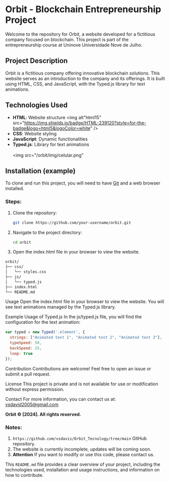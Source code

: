 # Orbit - Blockchain Entrepreneurship Project

Welcome to the repository for Orbit, a website developed for a fictitious company focused on blockchain. This project is part of the entrepreneurship course at Uninove Universidade Nove de Julho.

## Project Description

Orbit is a fictitious company offering innovative blockchain solutions. This website serves as an introduction to the company and its offerings. It is built using HTML, CSS, and JavaScript, with the Typed.js library for text animations.

## Technologies Used

- **HTML**: Website structure <img alt"html15" src="https://img.shields.io/badge/HTML-239120?style=for-the-badge&logo=html5&logoColor=white" />
- **CSS**: Website styling
- **JavaScript**: Dynamic functionalities
- **Typed.js**: Library for text animations
  <br>
  <br>
  <img src="/orbit/img/celular.png"

## Installation (example)

To clone and run this project, you will need to have [Git](https://git-scm.com) and a web browser installed.

### Steps:

1. Clone the repository:
   ```sh
   git clone https://github.com/your-username/orbit.git
2. Navigate to the project directory:
   ```sh
   cd orbit

3. Open the index.html file in your browser to view the website.
```
orbit/
├── css/
│   └── styles.css
├── js/
│   └── typed.js
├── index.html
└── README.md
```
Usage
Open the index.html file in your browser to view the website. You will see text animations managed by the Typed.js library.

Example Usage of Typed.js
In the js/typed.js file, you will find the configuration for the text animation:
```javascript
var typed = new Typed('.element', {
  strings: ["Animated text 1", "Animated text 2", "Animated text 3"],
  typeSpeed: 50,
  backSpeed: 25,
  loop: true
});

```

Contribution
Contributions are welcome! Feel free to open an issue or submit a pull request.

License
This project is private and is not available for use or modification without express permission.

Contact
For more information, you can contact us at: vsdavid2005@gmail.com


**Orbit © [2024]. All rights reserved.**


### Notes:

1. `https://github.com/vsdavis/Orbit_Tecnology/tree/main` GitHub repository.
2. The website is currently incomplete, updates will be coming soon.
3. **Attention** If you want to modify or use this code, please contact us.

This `README.md` file provides a clear overview of your project, including the technologies used, installation and usage instructions, and information on how to contribute.
